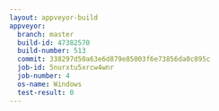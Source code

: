 ```yaml
---
layout: appveyor-build
appveyor:
  branch: master
  build-id: 47382570
  build-number: 513
  commit: 338297d50a63e6d879e85003f6e73856da0c895c
  job-id: 5nurxtu5xrcw4wnr
  job-number: 4
  os-name: Windows
  test-result: 0
---
```

